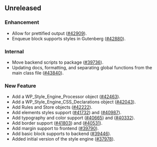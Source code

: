 <!-- Learn how to maintain this file at https://github.com/WordPress/gutenberg/tree/HEAD/packages#maintaining-changelogs. -->

## Unreleased

### Enhancement
- Allow for prettified output ([#42909](https://github.com/WordPress/gutenberg/pull/42909)).
- Enqueue block supports styles in Gutenberg ([#42880](https://github.com/WordPress/gutenberg/pull/42880)).

### Internal
- Move backend scripts to package ([#39736](https://github.com/WordPress/gutenberg/pull/39736)).
- Updating docs, formatting, and separating global functions from the main class file ([#43840](https://github.com/WordPress/gutenberg/pull/43840)).

### New Feature
- Add a WP_Style_Engine_Processor object ([#42463](https://github.com/WordPress/gutenberg/pull/42463)).
- Add a WP_Style_Engine_CSS_Declarations object ([#42043](https://github.com/WordPress/gutenberg/pull/42043)).
- Add Rules and Store objects ([#42222](https://github.com/WordPress/gutenberg/pull/42222)).
- Add elements styles support ([#41732](https://github.com/WordPress/gutenberg/pull/41732)) and ([#40987](https://github.com/WordPress/gutenberg/pull/40987)).
- Add typography and color support ([#40665](https://github.com/WordPress/gutenberg/pull/40987)) and ([#40332](https://github.com/WordPress/gutenberg/pull/40332)).
- Add border support ([#41803](https://github.com/WordPress/gutenberg/pull/40332)) and ([#40531](https://github.com/WordPress/gutenberg/pull/40531)).
- Add margin support to frontend ([#39790](https://github.com/WordPress/gutenberg/pull/39790)).
- Add basic block supports to backend ([#39446](https://github.com/WordPress/gutenberg/pull/39446)).
- Added initial version of the style engine ([#37978](https://github.com/WordPress/gutenberg/pull/37978)).
